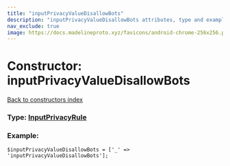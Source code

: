 ```yaml
---
title: "inputPrivacyValueDisallowBots"
description: "inputPrivacyValueDisallowBots attributes, type and example"
nav_exclude: true
image: https://docs.madelineproto.xyz/favicons/android-chrome-256x256.png
---
```

# Constructor: inputPrivacyValueDisallowBots  
[Back to constructors index](/API_docs/constructors/index.html)






### Type: [InputPrivacyRule](/API_docs/types/InputPrivacyRule.html)


### Example:

```
$inputPrivacyValueDisallowBots = ['_' => 'inputPrivacyValueDisallowBots'];
```  
